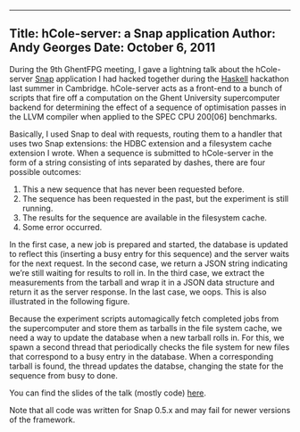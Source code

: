 -----
Title:  hCole-server: a Snap application
Author: Andy Georges
Date: October 6, 2011
-----







During the 9th GhentFPG meeting, I gave a lightning talk about the
hCole-server [Snap](http://snapframework.com) application I had hacked
together during the [Haskell](http://haskell.org) hackathon last summer
in Cambridge. hCole-server acts as a front-end to a bunch of scripts
that fire off a computation on the Ghent University supercomputer
backend for determining the effect of a sequence of optimisation passes
in the LLVM compiler when applied to the SPEC CPU 200[06] benchmarks.


Basically, I used Snap to deal with requests, routing them to a handler
that uses two Snap extensions: the HDBC extension and a filesystem cache
extension I wrote. When a sequence is submitted to hCole-server in the
form of a string consisting of ints separated by dashes, there are four
possible outcomes:


1.  This a new sequence that has never been requested before.
2.  The sequence has been requested in the past, but the experiment is
still running.
3.  The results for the sequence are available in the filesystem cache.
4.  Some error occurred.


In the first case, a new job is prepared and started, the database is
updated to reflect this (inserting a busy entry for this sequence) and
the server waits for the next request. In the second case, we return a
JSON string indicating we’re still waiting for results to roll in. In
the third case, we extract the measurements from the tarball and wrap it
in a JSON data structure and return it as the server response. In the
last case, we oops. This is also illustrated in the following figure.


Because the experiment scripts automagically fetch completed jobs from
the supercomputer and store them as tarballs in the file system cache,
we need a way to update the database when a new tarball rolls in. For
this, we spawn a second thread that periodically checks the file system
for new files that correspond to a busy entry in the database. When a
corresponding tarball is found, the thread updates the databse, changing
the state for the sequence from busy to done.


You can find the slides of the talk (mostly code)
[here](http://itkovian.net/base/files/talks/ghentfpg-20111004.pdf).


Note that all code was written for Snap 0.5.x and may fail for newer
versions of the framework.

